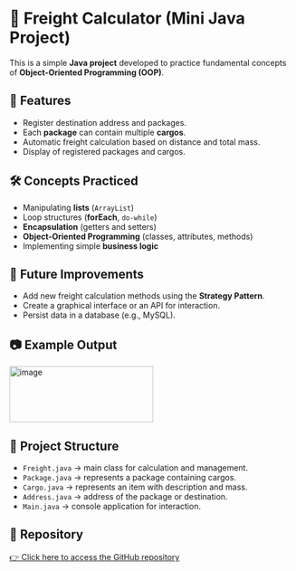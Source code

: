 # 🚛 Freight Calculator (Mini Java Project)

This is a simple **Java project** developed to practice fundamental concepts of **Object-Oriented Programming (OOP)**.

## 📌 Features
- Register destination address and packages.
- Each **package** can contain multiple **cargos**.
- Automatic freight calculation based on distance and total mass.
- Display of registered packages and cargos.

## 🛠️ Concepts Practiced
- Manipulating **lists** (`ArrayList`)
- Loop structures (**forEach**, `do-while`)
- **Encapsulation** (getters and setters)
- **Object-Oriented Programming** (classes, attributes, methods)
- Implementing simple **business logic**

## 🚀 Future Improvements
- Add new freight calculation methods using the **Strategy Pattern**.
- Create a graphical interface or an API for interaction.
- Persist data in a database (e.g., MySQL).

## 📷 Example Output
<img width="254" height="99" alt="image" src="https://github.com/user-attachments/assets/97f09036-c713-4171-b1d8-4dcc5b520d61" />

## 📂 Project Structure
- `Freight.java` → main class for calculation and management.
- `Package.java` → represents a package containing cargos.
- `Cargo.java` → represents an item with description and mass.
- `Address.java` → address of the package or destination.
- `Main.java` → console application for interaction.

## 🔗 Repository
[👉 Click here to access the GitHub repository](https://github.com/alnsimao/freightCalculation)
